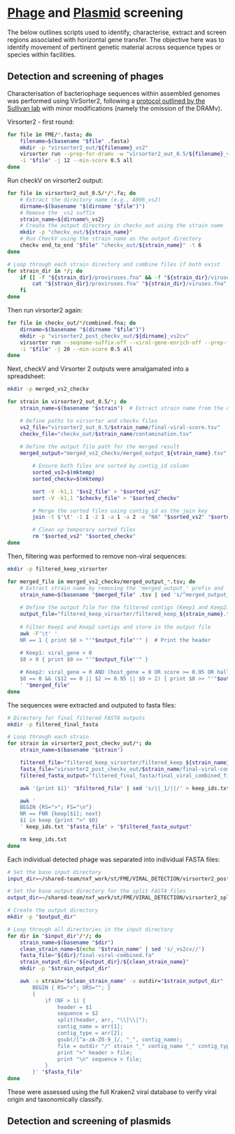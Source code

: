 # [Phage](https://github.com/Joshua-Macleod/FME_analysis/blob/main/Phage_and_Plasmid_Screening.md#:~:text=and%20screening%20of-,phages,-Detection%20and%20screening) and [Plasmid](https://github.com/Joshua-Macleod/FME_analysis/blob/main/Phage_and_Plasmid_Screening.md#:~:text=and%20screening%20of-,plasmids,-FME_analysis/Phage_and_Plasmid_Screening.md) screening

The below outlines scripts used to identify, characterise, extract and screen regions associated with horizontal gene transfer. The objective here was to identify movement of pertinent genetic material across sequence types or species within facilities. 

## Detection and screening of phages

Characterisation of bacteriophage sequences within assembled genomes was performed using VirSorter2, following a [protocol outlined by the Sullivan lab](https://www.protocols.io/view/viral-sequence-identification-sop-with-virsorter2-5qpvoyqebg4o/v2) with minor modifications (namely the omission of the DRAMv).

Virsorter2 - first round:
```bash
for file in FME/*.fasta; do
    filename=$(basename "$file" .fasta)
    mkdir -p "virsorter2_out/${filename}_vs2"
    virsorter run --prep-for-dramv -w "virsorter2_out_0.5/${filename}_vs2" \
    -i "$file" -j 12 --min-score 0.5 all
done
```
Run checkV on virsorter2 output:
```bash
for file in virsorter2_out_0.5/*/*.fa; do
    # Extract the directory name (e.g., A006_vs2)
    dirname=$(basename "$(dirname "$file")")
    # Remove the _vs2 suffix 
    strain_name=${dirname%_vs2}
    # Create the output directory in checkv_out using the strain name
    mkdir -p "checkv_out/${strain_name}"
    # Run CheckV using the strain name as the output directory
    checkv end_to_end "$file" "checkv_out/${strain_name}" -t 6
done

# Loop through each strain directory and combine files if both exist
for strain_dir in */; do
    if [[ -f "${strain_dir}/proviruses.fna" && -f "${strain_dir}/viruses.fna" ]]; then
        cat "${strain_dir}/proviruses.fna" "${strain_dir}/viruses.fna" > "${strain_dir}/combined.fna"
    fi
done
```
Then run virsorter2 again:
```bash
for file in checkv_out/*/combined.fna; do
    dirname=$(basename "$(dirname "$file")")
    mkdir -p "virsorter2_post_checkv_out/${dirname}_vs2cv"
    virsorter run --seqname-suffix-off --viral-gene-enrich-off --prep-for-dramv -w "virsorter2_post_checkv_out/${dirname}_vs2cv" \
    -i "$file" -j 20 --min-score 0.5 all
done
```

Next, checkV and Virsorter 2 outputs were amalgamated into a spreadsheet:

```bash
mkdir -p merged_vs2_checkv

for strain in virsorter2_out_0.5/*; do
    strain_name=$(basename "$strain")  # Extract strain name from the dir

    # Define paths to virsorter and checkv files
    vs2_file="virsorter2_out_0.5/$strain_name/final-viral-score.tsv"
    checkv_file="checkv_out/$strain_name/contamination.tsv"
    
    # Define the output file path for the merged result
    merged_output="merged_vs2_checkv/merged_output_${strain_name}.tsv"

        # Ensure both files are sorted by contig_id column
        sorted_vs2=$(mktemp)
        sorted_checkv=$(mktemp)

        sort -V -k1,1 "$vs2_file" > "$sorted_vs2"
        sort -V -k1,1 "$checkv_file" > "$sorted_checkv"

        # Merge the sorted files using contig_id as the join key
        join -t $'\t' -1 1 -2 1 -a 1 -a 2 -e "NA" "$sorted_vs2" "$sorted_checkv" > "$merged_output"

        # Clean up temporary sorted files
        rm "$sorted_vs2" "$sorted_checkv"
done
```
Then, filtering was performed to remove non-viral sequences:

```bash
mkdir -p filtered_keep_virsorter

for merged_file in merged_vs2_checkv/merged_output_*.tsv; do
    # Extract strain name by removing the 'merged_output_' prefix and '.tsv' suffix
    strain_name=$(basename "$merged_file" .tsv | sed 's/^merged_output_//')
    
    # Define the output file for the filtered contigs (Keep1 and Keep2)
    output_file="filtered_keep_virsorter/filtered_keep_${strain_name}.tsv"
    
    # Filter Keep1 and Keep2 contigs and store in the output file
    awk -F'\t' '
    NR == 1 { print $0 > "'"$output_file"'" }  # Print the header
    
    # Keep1: viral_gene > 0
    $8 > 0 { print $0 >> "'"$output_file"'" }

    # Keep2: viral_gene = 0 AND (host_gene = 0 OR score >= 0.95 OR hallmark > 2)
    $8 == 0 && ($12 == 0 || $2 >= 0.95 || $9 > 2) { print $0 >> "'"$output_file"'" }
    ' "$merged_file"
done
```
The sequences were extracted and outputed to fasta files:
```bash
# Directory for final filtered FASTA outputs
mkdir -p filtered_final_fasta

# Loop through each strain
for strain in virsorter2_post_checkv_out/*; do
    strain_name=$(basename "$strain")

    filtered_file="filtered_keep_virsorter/filtered_keep_${strain_name}.tsv"
    fasta_file="virsorter2_post_checkv_out/$strain_name/final-viral-combined.fa"
    filtered_fasta_output="filtered_final_fasta/final_viral_combined_filtered_${strain_name}.fa"

    awk '{print $1}' "$filtered_file" | sed 's/||_1/||/' > keep_ids.txt

    awk '
    BEGIN {RS=">"; FS="\n"}
    NR == FNR {keep[$1]; next}
    $1 in keep {print ">" $0}
    ' keep_ids.txt "$fasta_file" > "$filtered_fasta_output"

    rm keep_ids.txt
done
```
Each individual detected phage was separated into individual FASTA files:

```bash
# Set the base input directory
input_dir=~/shared-team/nxf_work/st/FME/VIRAL_DETECTION/virsorter2_post_checkv_out/

# Set the base output directory for the split FASTA files
output_dir=~/shared-team/nxf_work/st/FME/VIRAL_DETECTION/virsorter2_split_phages

# Create the output directory
mkdir -p "$output_dir"

# Loop through all directories in the input directory
for dir in "$input_dir"/*/; do
    strain_name=$(basename "$dir")
    clean_strain_name=$(echo "$strain_name" | sed 's/_vs2cv//')
    fasta_file="${dir}/final-viral-combined.fa"
    strain_output_dir="${output_dir}/${clean_strain_name}"
    mkdir -p "$strain_output_dir"

    awk -v strain="$clean_strain_name" -v outdir="$strain_output_dir" '
        BEGIN { RS=">"; ORS=""; }
        {
            if (NF > 1) {
                header = $1
                sequence = $2
                split(header, arr, "\\|\\|");
                contig_name = arr[1];
                contig_type = arr[2];
                gsub(/[^a-zA-Z0-9_]/, "_", contig_name);
                file = outdir "/" strain "_" contig_name "_" contig_type ".fasta";
                print ">" header > file;
                print "\n" sequence > file;
            }
        }' "$fasta_file"
done
```
These were assessed using the full Kraken2 viral database to verify viral origin and taxonomically classify.

## Detection and screening of plasmids
